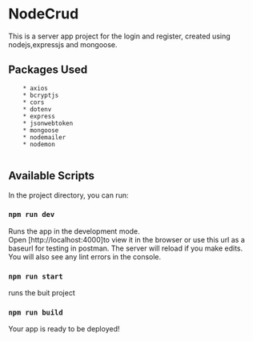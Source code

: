 # NodeCrud

This is a server app project for the login and register, created using nodejs,expressjs and mongoose.

## Packages Used

```
    * axios
    * bcryptjs
    * cors
    * dotenv
    * express
    * jsonwebtoken
    * mongoose
    * nodemailer
    * nodemon
  
```

## Available Scripts

In the project directory, you can run:

### `npm run dev`

Runs the app in the development mode.\
Open [http://localhost:4000]to view it in the browser or use this url as a baseurl for testing in postman.
The server will reload if you make edits.\
You will also see any lint errors in the console.

### `npm run start`

runs the buit project

### `npm run build`

Your app is ready to be deployed!
